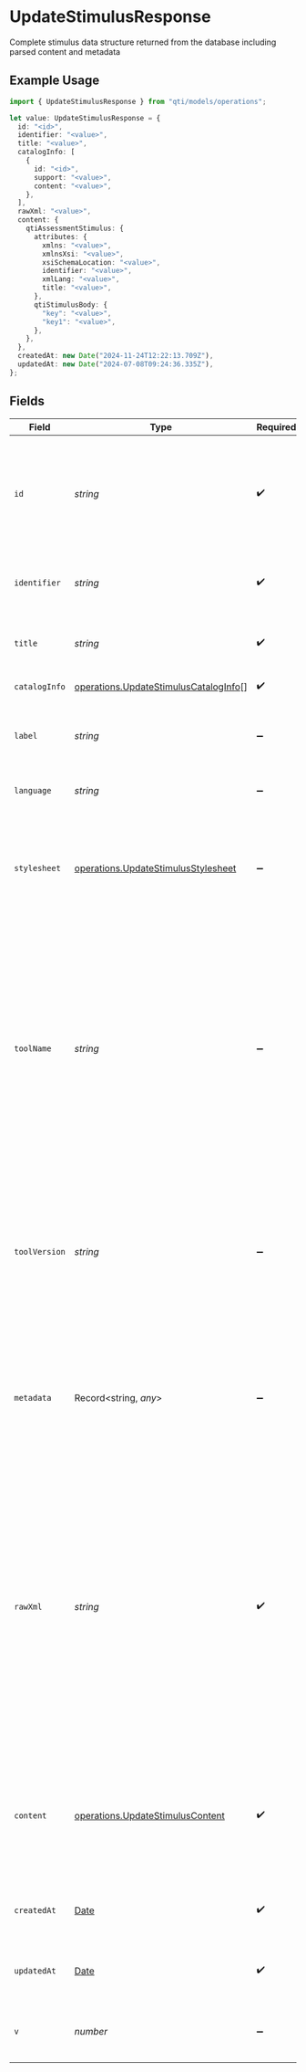 # UpdateStimulusResponse

Complete stimulus data structure returned from the database including parsed content and metadata

## Example Usage

```typescript
import { UpdateStimulusResponse } from "qti/models/operations";

let value: UpdateStimulusResponse = {
  id: "<id>",
  identifier: "<value>",
  title: "<value>",
  catalogInfo: [
    {
      id: "<id>",
      support: "<value>",
      content: "<value>",
    },
  ],
  rawXml: "<value>",
  content: {
    qtiAssessmentStimulus: {
      attributes: {
        xmlns: "<value>",
        xmlnsXsi: "<value>",
        xsiSchemaLocation: "<value>",
        identifier: "<value>",
        xmlLang: "<value>",
        title: "<value>",
      },
      qtiStimulusBody: {
        "key": "<value>",
        "key1": "<value>",
      },
    },
  },
  createdAt: new Date("2024-11-24T12:22:13.709Z"),
  updatedAt: new Date("2024-07-08T09:24:36.335Z"),
};
```

## Fields

| Field                                                                                                                                                                                                                                                                                                              | Type                                                                                                                                                                                                                                                                                                               | Required                                                                                                                                                                                                                                                                                                           | Description                                                                                                                                                                                                                                                                                                        |
| ------------------------------------------------------------------------------------------------------------------------------------------------------------------------------------------------------------------------------------------------------------------------------------------------------------------ | ------------------------------------------------------------------------------------------------------------------------------------------------------------------------------------------------------------------------------------------------------------------------------------------------------------------ | ------------------------------------------------------------------------------------------------------------------------------------------------------------------------------------------------------------------------------------------------------------------------------------------------------------------ | ------------------------------------------------------------------------------------------------------------------------------------------------------------------------------------------------------------------------------------------------------------------------------------------------------------------ |
| `id`                                                                                                                                                                                                                                                                                                               | *string*                                                                                                                                                                                                                                                                                                           | :heavy_check_mark:                                                                                                                                                                                                                                                                                                 | MongoDB document ID generated by the database when a new entity is added to a collection on the service provider.                                                                                                                                                                                                  |
| `identifier`                                                                                                                                                                                                                                                                                                       | *string*                                                                                                                                                                                                                                                                                                           | :heavy_check_mark:                                                                                                                                                                                                                                                                                                 | Unique identifier for the entity on the service provider.                                                                                                                                                                                                                                                          |
| `title`                                                                                                                                                                                                                                                                                                            | *string*                                                                                                                                                                                                                                                                                                           | :heavy_check_mark:                                                                                                                                                                                                                                                                                                 | Human-readable title of the entity on the service provider.                                                                                                                                                                                                                                                        |
| `catalogInfo`                                                                                                                                                                                                                                                                                                      | [operations.UpdateStimulusCatalogInfo](../../models/operations/updatestimuluscataloginfo.md)[]                                                                                                                                                                                                                     | :heavy_check_mark:                                                                                                                                                                                                                                                                                                 | Array of catalog cards.                                                                                                                                                                                                                                                                                            |
| `label`                                                                                                                                                                                                                                                                                                            | *string*                                                                                                                                                                                                                                                                                                           | :heavy_minus_sign:                                                                                                                                                                                                                                                                                                 | A human readable label that can be used to describe the Stimulus.                                                                                                                                                                                                                                                  |
| `language`                                                                                                                                                                                                                                                                                                         | *string*                                                                                                                                                                                                                                                                                                           | :heavy_minus_sign:                                                                                                                                                                                                                                                                                                 | The default language for the Stimulus.                                                                                                                                                                                                                                                                             |
| `stylesheet`                                                                                                                                                                                                                                                                                                       | [operations.UpdateStimulusStylesheet](../../models/operations/updatestimulusstylesheet.md)                                                                                                                                                                                                                         | :heavy_minus_sign:                                                                                                                                                                                                                                                                                                 | The set of external style sheets that are associated with the Stimulus. The order of definition is significant.                                                                                                                                                                                                    |
| `toolName`                                                                                                                                                                                                                                                                                                         | *string*                                                                                                                                                                                                                                                                                                           | :heavy_minus_sign:                                                                                                                                                                                                                                                                                                 | The tool name characteristic allows the tool creating the stimulus to identify itself. Other processing systems may use this information to interpret the content of application specific data, such as labels on the elements of the stimulus's stimulus body.                                                    |
| `toolVersion`                                                                                                                                                                                                                                                                                                      | *string*                                                                                                                                                                                                                                                                                                           | :heavy_minus_sign:                                                                                                                                                                                                                                                                                                 | The tool version characteristic allows the tool creating the item to identify its version. This value must only be interpreted in the context of the tool-name.                                                                                                                                                    |
| `metadata`                                                                                                                                                                                                                                                                                                         | Record<string, *any*>                                                                                                                                                                                                                                                                                              | :heavy_minus_sign:                                                                                                                                                                                                                                                                                                 | Additional custom metadata for extending entity properties beyond standard specification for QTI entities.                                                                                                                                                                                                         |
| `rawXml`                                                                                                                                                                                                                                                                                                           | *string*                                                                                                                                                                                                                                                                                                           | :heavy_check_mark:                                                                                                                                                                                                                                                                                                 | Raw XML representation of the entity, automatically generated from the JSON or XML sent when creating entities on the service provider. The rawxml field will contain all content sent when creating the entity on the service provider. This field is stable and should be used when working within this QTI API. |
| `content`                                                                                                                                                                                                                                                                                                          | [operations.UpdateStimulusContent](../../models/operations/updatestimuluscontent.md)                                                                                                                                                                                                                               | :heavy_check_mark:                                                                                                                                                                                                                                                                                                 | Parsed XML content generated by the service provider. For production use, rawXml is recommended over this parsed structure.                                                                                                                                                                                        |
| `createdAt`                                                                                                                                                                                                                                                                                                        | [Date](https://developer.mozilla.org/en-US/docs/Web/JavaScript/Reference/Global_Objects/Date)                                                                                                                                                                                                                      | :heavy_check_mark:                                                                                                                                                                                                                                                                                                 | ISO 8601 timestamp when the entity was created                                                                                                                                                                                                                                                                     |
| `updatedAt`                                                                                                                                                                                                                                                                                                        | [Date](https://developer.mozilla.org/en-US/docs/Web/JavaScript/Reference/Global_Objects/Date)                                                                                                                                                                                                                      | :heavy_check_mark:                                                                                                                                                                                                                                                                                                 | ISO 8601 timestamp when the entity was last updated                                                                                                                                                                                                                                                                |
| `v`                                                                                                                                                                                                                                                                                                                | *number*                                                                                                                                                                                                                                                                                                           | :heavy_minus_sign:                                                                                                                                                                                                                                                                                                 | MongoDB version key for optimistic concurrency control                                                                                                                                                                                                                                                             |